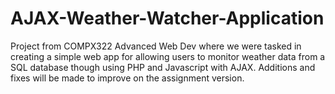 # AJAX-Weather-Watcher-Application

Project from COMPX322 Advanced Web Dev where we were tasked in creating a simple web app for allowing users to monitor weather data from a SQL database though using PHP and Javascript with AJAX. Additions and fixes will be made to improve on the assignment version.
